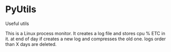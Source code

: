 # PyUtils
Useful utils

This is a Linux process monitor.
It creates a log file and stores cpu % ETC in it.
at end of day if creates a new log and compresses the old one.
logs order than X days are deleted.
